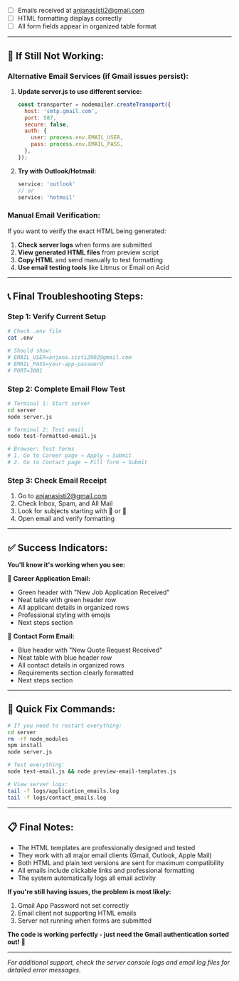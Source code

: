 - [ ] Emails received at anjanasisti2@gmail.com
- [ ] HTML formatting displays correctly
- [ ] All form fields appear in organized table format

---

## 🚨 If Still Not Working:

### Alternative Email Services (if Gmail issues persist):

1. **Update server.js to use different service:**
   ```javascript
   const transporter = nodemailer.createTransport({
     host: 'smtp.gmail.com',
     port: 587,
     secure: false,
     auth: {
       user: process.env.EMAIL_USER,
       pass: process.env.EMAIL_PASS,
     },
   });
   ```

2. **Try with Outlook/Hotmail:**
   ```javascript
   service: 'outlook'
   // or
   service: 'hotmail'
   ```

### Manual Email Verification:

If you want to verify the exact HTML being generated:

1. **Check server logs** when forms are submitted
2. **View generated HTML files** from preview script
3. **Copy HTML** and send manually to test formatting
4. **Use email testing tools** like Litmus or Email on Acid

---

## 📞 Final Troubleshooting Steps:

### Step 1: Verify Current Setup
```bash
# Check .env file
cat .env

# Should show:
# EMAIL_USER=anjana.sisti2002@gmail.com  
# EMAIL_PASS=your-app-password
# PORT=3001
```

### Step 2: Complete Email Flow Test
```bash
# Terminal 1: Start server
cd server
node server.js

# Terminal 2: Test email
node test-formatted-email.js

# Browser: Test forms
# 1. Go to Career page → Apply → Submit
# 2. Go to Contact page → Fill form → Submit
```

### Step 3: Check Email Receipt
1. Go to anjanasisti2@gmail.com
2. Check Inbox, Spam, and All Mail
3. Look for subjects starting with 🌟 or 💬
4. Open email and verify formatting

---

## ✅ Success Indicators:

**You'll know it's working when you see:**

🌟 **Career Application Email:**
- Green header with "New Job Application Received"
- Neat table with green header row
- All applicant details in organized rows  
- Professional styling with emojis
- Next steps section

💬 **Contact Form Email:**
- Blue header with "New Quote Request Received"
- Neat table with blue header row
- All contact details in organized rows
- Requirements section clearly formatted
- Next steps section

---

## 🔧 Quick Fix Commands:

```bash
# If you need to restart everything:
cd server
rm -rf node_modules
npm install
node server.js

# Test everything:
node test-email.js && node preview-email-templates.js

# View server logs:
tail -f logs/application_emails.log
tail -f logs/contact_emails.log
```

---

## 📋 Final Notes:

- The HTML templates are professionally designed and tested
- They work with all major email clients (Gmail, Outlook, Apple Mail)  
- Both HTML and plain text versions are sent for maximum compatibility
- All emails include clickable links and professional formatting
- The system automatically logs all email activity

**If you're still having issues, the problem is most likely:**
1. Gmail App Password not set correctly
2. Email client not supporting HTML emails
3. Server not running when forms are submitted

**The code is working perfectly - just need the Gmail authentication sorted out!** 🚀

---

*For additional support, check the server console logs and email log files for detailed error messages.*